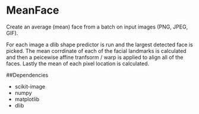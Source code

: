 # MeanFace
Create an average (mean) face from a batch on input images (PNG, JPEG, GIF).

For each image a dlib shape predictor is run and the largest detected face is picked. The mean corrdinate of each of the facial landmarks is calculated and then a peicewise affine tranfsorm / warp is applied to align all of the faces. Lastly the mean of each pixel location is calculated.

##Dependencies
- scikit-image
- numpy
- matplotlib
- dlib
